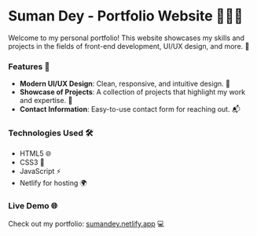 # Suman Dey - Portfolio Website 👨‍💻✨

Welcome to my personal portfolio! This website showcases my skills and projects in the fields of front-end development, UI/UX design, and more. 🚀

### Features 🌟
- **Modern UI/UX Design**: Clean, responsive, and intuitive design. 🎨
- **Showcase of Projects**: A collection of projects that highlight my work and expertise. 💼
- **Contact Information**: Easy-to-use contact form for reaching out. 📬

### Technologies Used 🛠️
- HTML5 🌐
- CSS3 🎨
- JavaScript ⚡
- Netlify for hosting 🌍

### Live Demo 🌐
Check out my portfolio: [sumandey.netlify.app](https://sumandey.netlify.app/) 💻
